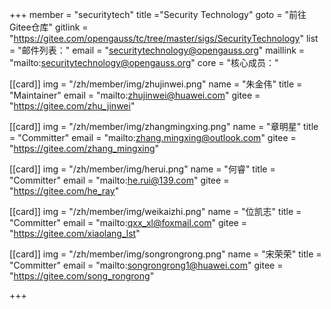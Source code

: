 +++
member = "securitytech"
title ="Security Technology"
goto = "前往Gitee仓库"
gitlink = "https://gitee.com/opengauss/tc/tree/master/sigs/SecurityTechnology"
list = "邮件列表："
email = "securitytechnology@opengauss.org"
maillink = "mailto:securitytechnology@opengauss.org"
core = "核心成员："


[[card]]
img = "/zh/member/img/zhujinwei.png"
name = "朱金伟"
title = "Maintainer"
email = "mailto:zhujinwei@huawei.com"
gitee = "https://gitee.com/zhu_jinwei"

[[card]]
img = "/zh/member/img/zhangmingxing.png"
name = "章明星"
title = "Committer"
email = "mailto:zhang.mingxing@outlook.com"
gitee = "https://gitee.com/zhang_mingxing"

[[card]]
img = "/zh/member/img/herui.png"
name = "何睿"
title = "Committer"
email = "mailto:he.rui@139.com"
gitee = "https://gitee.com/he_ray"

[[card]]
img = "/zh/member/img/weikaizhi.png"
name = "位凯志"
title = "Committer"
email = "mailto:qxx_xl@foxmail.com"
gitee = "https://gitee.com/xiaolang_lst"

[[card]]
img = "/zh/member/img/songrongrong.png"
name = "宋荣荣"
title = "Committer"
email = "mailto:songrongrong1@huawei.com"
gitee = "https://gitee.com/song_rongrong"

+++